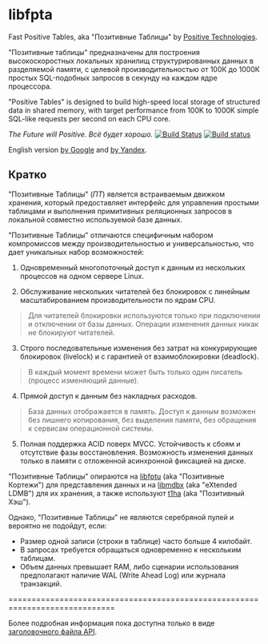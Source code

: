 libfpta
============================================
Fast Positive Tables, aka "Позитивные Таблицы"
by [Positive Technologies](https://www.ptsecurity.ru).

"Позитивные таблицы" предназначены для построения высокоскоростных
локальных хранилищ структурированных данных в разделяемой памяти,
с целевой производительностью от 100К до 1000К простых SQL-подобных
запросов в секунду на каждом ядре процессора.

"Positive Tables" is designed to build high-speed local storage of
structured data in shared memory, with target performance from 100K
to 1000K simple SQL-like requests per second on each CPU core.

*The Future will Positive. Всё будет хорошо.*
[![Build Status](https://travis-ci.org/leo-yuriev/libfpta.svg?branch=master)](https://travis-ci.org/leo-yuriev/libfpta)
[![Build status](https://ci.appveyor.com/api/projects/status/wiixsody1o9474g9/branch/master?svg=true)](https://ci.appveyor.com/project/leo-yuriev/libfpta/branch/master)

English version [by Google](https://translate.googleusercontent.com/translate_c?act=url&ie=UTF8&sl=ru&tl=en&u=https://github.com/leo-yuriev/libfpta/tree/master)
and [by Yandex](https://translate.yandex.ru/translate?url=https%3A%2F%2Fgithub.com%2Fleo-yuriev%2Flibfpta%2Ftree%2Fmaster&lang=ru-en).


## Кратко

"Позитивные Таблицы" (_ПТ_) является встраиваемым движком хранения,
который предоставляет интерфейс для управления простыми таблицами и
выполнения примитивных реляционных запросов в локальной совместно
используемой базе данных.

"Позитивные Таблицы" отличаются специфичным набором компромиссов между
производительностью и универсальностью, что дает уникальных набор
возможностей:

1. Одновременный многопоточный доступ к данным из нескольких процессов на
одном сервере Linux.

2. Обслуживание нескольких читателей без блокировок с линейным
масштабированием производительности по ядрам CPU.
  > Для читателей блокировки используются только при подключении и
  > отключении от базы данных. Операции изменения данных никак не блокируют
  > читателей.

3. Строго последовательные изменения без затрат на конкурирующие
блокировок (livelock) и с гарантией от взаимоблокировки (deadlock).
  > В каждый момент времени может быть только один писатель (процесс
  > изменяющий данные).

4. Прямой доступ к данным без накладных расходов.
  > База данных отображается в память. Доступ к данным возможен без
  > лишнего копирования, без выделения памяти, без обращения к сервисам
  > операционной системы.

5. Полная поддержка ACID поверх MVCC. Устойчивость к сбоям и отсутствие
фазы восстановления. Возможность изменения данных только в памяти с
 отложенной асинхронной фиксацией на диске.

"Позитивные Таблицы" опираются на [libfptu](https://github.com/leo-yuriev/libfptu) (aka "Позитивные Кортежи")
для представления данных и на [libmdbx](https://github.com/ReOpen/libmdbx) (aka "eXtended LDMB")
для их хранения, а также используют [t1ha](https://github.com/PositiveTechnologies/t1ha) (aka "Позитивный Хэш").

Однако, "Позитивные Таблицы" не являются серебряной пулей и вероятно не
подойдут, если:

 * Размер одной записи (строки в таблице) часто больше 4 килобайт.
 * В запросах требуется обращаться одновременно к нескольким таблицам.
 * Объем данных превышает RAM, либо сценарии использования предполагают
   наличие WAL (Write Ahead Log) или журнала транзакций.

=============================================================================

Более подробная информация пока доступна только в виде [заголовочного файла API](fast_positive/tables.h).
